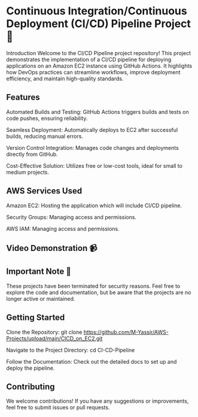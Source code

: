 # Continuous Integration/Continuous Deployment (CI/CD) Pipeline Project 🚀
Introduction Welcome to the CI/CD Pipeline project repository! This project demonstrates the implementation of a CI/CD pipeline for deploying applications on an Amazon EC2 instance using GitHub Actions. It highlights how DevOps practices can streamline workflows, improve deployment efficiency, and maintain high-quality standards.

## Features

Automated Builds and Testing: GitHub Actions triggers builds and tests on code pushes, ensuring reliability.

Seamless Deployment: Automatically deploys to EC2 after successful builds, reducing manual errors.

Version Control Integration: Manages code changes and deployments directly from GitHub.

Cost-Effective Solution: Utilizes free or low-cost tools, ideal for small to medium projects.

## AWS Services Used

Amazon EC2: Hosting the application which will include CI/CD pipeline.

Security Groups: Managing access and permissions.

AWS IAM: Managing access and permissions.

## Video Demonstration 📹

## Important Note 🚨 
These projects have been terminated for security reasons. Feel free to explore the code and documentation, but be aware that the projects are no longer active or maintained.

## Getting Started

Clone the Repository: git clone https://github.com/M-Yassir/AWS-Projects/upload/main/CICD_on_EC2.git

Navigate to the Project Directory: cd CI-CD-Pipeline

Follow the Documentation: Check out the detailed docs to set up and deploy the pipeline.

## Contributing 
We welcome contributions! If you have any suggestions or improvements, feel free to submit issues or pull requests.
